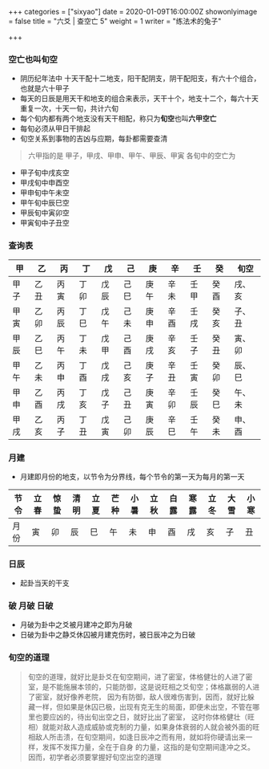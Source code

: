 +++
categories = ["sixyao"]
date = 2020-01-09T16:00:00Z
showonlyimage = false
title = "六爻 | 查空亡 5"
weight = 1
writer = "练法术的兔子"

+++
### 空亡也叫旬空
- 阴历纪年法中 十天干配十二地支，阳干配阴支，阴干配阳支，有六十个组合，也就是六十甲子
- 每天的日辰是用天干和地支的组合来表示，天干十个，地支十二个，每六十天重复一次，十天一旬，共计六旬
- 每个旬内都有两个地支没有天干相配，称只为**旬空**也叫**六甲空亡**
- 每旬必须从甲日干排起
- 旬空关系到事物的吉凶与应期，每卦都需要查清

> 六甲指的是 甲子，甲戌、甲申、甲午、甲辰、甲寅  各旬中的空亡为
* 甲子旬中戌亥空
* 甲戌旬中申酉空
* 甲申旬中午未空
* 甲午旬中辰巳空
* 甲辰旬中寅卯空
* 甲寅旬中子丑空

### 查询表
|甲|乙|丙|丁|戊|己|庚|辛|壬|癸|旬空|
|---|---|---|---|---|---|---|---|---|---|---|
|甲子 |乙丑 |丙寅 |丁卯 |戊辰 |己巳 |庚午 |辛未 |壬甲 |癸酉 |戌、亥|
|甲寅 |乙卯 |丙辰 |丁巳 |戊午 |己未 |庚申 |辛酉 |壬戌 |癸亥 |子、丑|
|甲辰 |乙巳 |丙午 |丁未 |戊甲 |己酉 |庚戌 |辛亥 |壬子 |癸丑 |寅、卯|
|甲午 |乙未 |丙申 |丁酉 |戊戌 |己亥 |庚子 |辛丑 |壬寅 |癸卯 |辰、巳|
|甲申 |乙酉 |丙戌 |丁亥 |戊子 |己丑 |庚寅 |辛卯 |壬辰 |癸巳 |午、未|
|甲戌 |乙亥 |丙子 |丁丑 |戊寅 |己卯 |庚辰 |辛巳 |壬午 |癸未 |申、酉|

### 月建
- 月建即月份的地支，以节令为分界线，每个节令的第一天为每月的第一天

|节令 |立春 |惊蛰 |清明 |立夏 |芒种 |小暑 |立秋 |白露 |寒露 |立冬 |大雪 |小寒|
|---|---|---|---|---|---|---|---|---|---|---|---|---|
|月份 |寅 |卯 |辰 |巳 |午 |未 |申 |酉 |戌 |亥 |子 |丑|

### 日辰
- 起卦当天的干支
### 破 月破 日破
- 月破为卦中之爻被月建冲之即为月破
- 日破为卦中之静爻休囚被月建克伤时，被日辰冲之为日破

### 旬空的道理
> 旬空的道理，就好比是卦爻在旬空期间，进了密室，体格健壮的人进了密室，是不能施展本领的，只能防御，这是说旺相之爻旬空；体格羸弱的人进了密室，就好像养老院，
> 因为有防御，敌人很难伤害到，因而，就好比躲藏一样，但如果是休囚已极，出现有克无生的局面，即便未出空，不管在哪里也要应凶的，待出旬出空之日，就好比出了密室，
> 这时你体格健壮（旺相）就能对敌人造成威胁或克制的力量，如果身体衰弱的人就会被外面的旺相敌人所击溃，在旬空期间，如逢日辰冲之而有用，就如将你硬请出来一样，发挥不发挥力量，全在于自身
> 的力量，这指的是旬空期间逢冲之爻。因而，初学者必须要掌握好旬空出空的道理